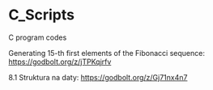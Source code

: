 # C_Scripts
C program codes

Generating 15-th first elements of the Fibonacci sequence: https://godbolt.org/z/jTPKqjrfv

8.1 Struktura na daty: https://godbolt.org/z/Gj71nx4n7


